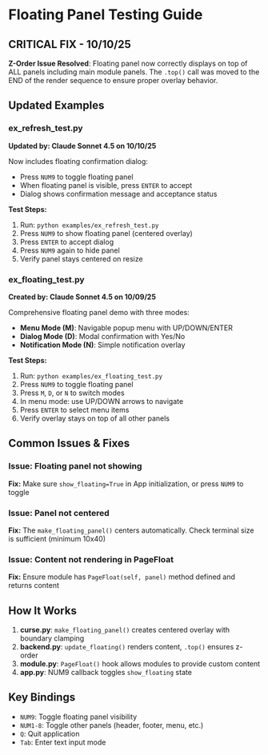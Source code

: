 # Floating Panel Testing Guide

## CRITICAL FIX - 10/10/25
**Z-Order Issue Resolved**: Floating panel now correctly displays on top of ALL panels including main module panels. The `.top()` call was moved to the END of the render sequence to ensure proper overlay behavior.

## Updated Examples

### ex_refresh_test.py
**Updated by: Claude Sonnet 4.5 on 10/10/25**

Now includes floating confirmation dialog:
- Press `NUM9` to toggle floating panel
- When floating panel is visible, press `ENTER` to accept
- Dialog shows confirmation message and acceptance status

**Test Steps:**
1. Run: `python examples/ex_refresh_test.py`
2. Press `NUM9` to show floating panel (centered overlay)
3. Press `ENTER` to accept dialog
4. Press `NUM9` again to hide panel
5. Verify panel stays centered on resize

### ex_floating_test.py
**Created by: Claude Sonnet 4.5 on 10/09/25**

Comprehensive floating panel demo with three modes:
- **Menu Mode (M)**: Navigable popup menu with UP/DOWN/ENTER
- **Dialog Mode (D)**: Modal confirmation with Yes/No
- **Notification Mode (N)**: Simple notification overlay

**Test Steps:**
1. Run: `python examples/ex_floating_test.py`
2. Press `NUM9` to toggle floating panel
3. Press `M`, `D`, or `N` to switch modes
4. In menu mode: use UP/DOWN arrows to navigate
5. Press `ENTER` to select menu items
6. Verify overlay stays on top of all other panels

## Common Issues & Fixes

### Issue: Floating panel not showing
**Fix:** Make sure `show_floating=True` in App initialization, or press `NUM9` to toggle

### Issue: Panel not centered
**Fix:** The `make_floating_panel()` centers automatically. Check terminal size is sufficient (minimum 10x40)

### Issue: Content not rendering in PageFloat
**Fix:** Ensure module has `PageFloat(self, panel)` method defined and returns content

## How It Works

1. **curse.py**: `make_floating_panel()` creates centered overlay with boundary clamping
2. **backend.py**: `update_floating()` renders content, `.top()` ensures z-order
3. **module.py**: `PageFloat()` hook allows modules to provide custom content
4. **app.py**: NUM9 callback toggles `show_floating` state

## Key Bindings

- `NUM9`: Toggle floating panel visibility
- `NUM1-8`: Toggle other panels (header, footer, menu, etc.)
- `Q`: Quit application
- `Tab`: Enter text input mode

